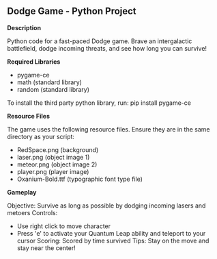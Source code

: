 ## Dodge Game - Python Project

**Description**

Python code for a fast-paced Dodge game. Brave an intergalactic battlefield, dodge incoming threats, and see how long you can survive!

**Required Libraries** 
- pygame-ce
- math (standard library)
- random (standard library)

To install the third party python library, run: 
    pip install pygame-ce

**Resource Files**

The game uses the following resource files. Ensure they are in the same directory as your script:
- RedSpace.png (background)
- laser.png (object image 1)
- meteor.png (object image 2)
- player.png (player image)
- Oxanium-Bold.ttf (typographic font type file)

**Gameplay**

Objective: Survive as long as possible by dodging incoming lasers and metoers
Controls: 
- Use right click to move character
- Press 'e' to activate your Quantum Leap ability and teleport to your cursor
Scoring: Scored by time survived
Tips: Stay on the move and stay near the center!
